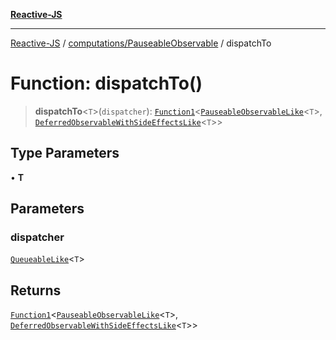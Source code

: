 [**Reactive-JS**](../../../README.md)

***

[Reactive-JS](../../../README.md) / [computations/PauseableObservable](../README.md) / dispatchTo

# Function: dispatchTo()

> **dispatchTo**\<`T`\>(`dispatcher`): [`Function1`](../../../functions/type-aliases/Function1.md)\<[`PauseableObservableLike`](../../interfaces/PauseableObservableLike.md)\<`T`\>, [`DeferredObservableWithSideEffectsLike`](../../interfaces/DeferredObservableWithSideEffectsLike.md)\<`T`\>\>

## Type Parameters

• **T**

## Parameters

### dispatcher

[`QueueableLike`](../../../utils/interfaces/QueueableLike.md)\<`T`\>

## Returns

[`Function1`](../../../functions/type-aliases/Function1.md)\<[`PauseableObservableLike`](../../interfaces/PauseableObservableLike.md)\<`T`\>, [`DeferredObservableWithSideEffectsLike`](../../interfaces/DeferredObservableWithSideEffectsLike.md)\<`T`\>\>
